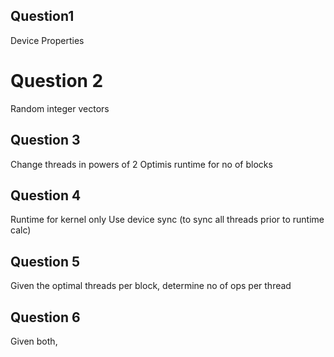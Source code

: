 
## Question1 

Device Properties

# Question 2

Random integer vectors

## Question 3

Change threads in powers of 2
Optimis runtime for no of blocks

## Question 4

Runtime for kernel only
Use device sync (to sync all threads prior to runtime calc)

## Question 5

Given the optimal threads per block, determine no of ops per thread

## Question 6

Given both, 
